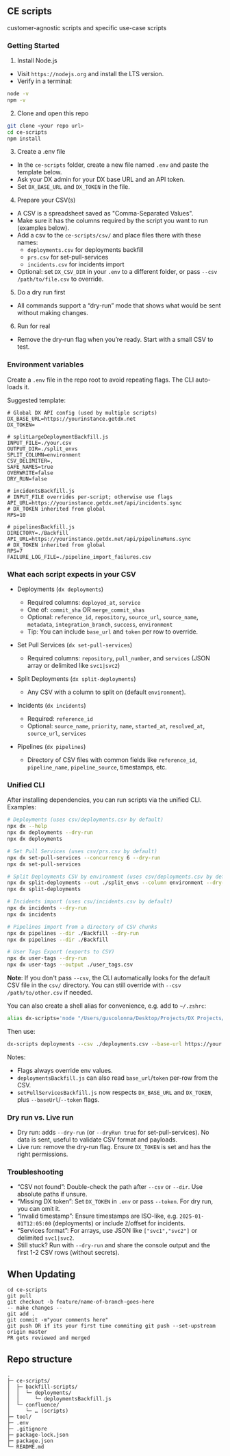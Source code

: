 ## CE scripts
customer-agnostic scripts and specific use-case scripts

### Getting Started

1) Install Node.js
- Visit `https://nodejs.org` and install the LTS version.
- Verify in a terminal:
```bash
node -v
npm -v
```

2) Clone and open this repo
```bash
git clone <your repo url>
cd ce-scripts
npm install
```

3) Create a .env file
- In the `ce-scripts` folder, create a new file named `.env` and paste the template below.
- Ask your DX admin for your DX base URL and an API token.
- Set `DX_BASE_URL` and `DX_TOKEN` in the file.

4) Prepare your CSV(s)
- A CSV is a spreadsheet saved as "Comma-Separated Values".
- Make sure it has the columns required by the script you want to run (examples below).
- Add a csv to the  `ce-scripts/csv/`  and place files there with these names:
  - `deployments.csv` for deployments backfill
  - `prs.csv` for set-pull-services
  - `incidents.csv` for incidents import
- Optional: set `DX_CSV_DIR` in your `.env` to a different folder, or pass `--csv /path/to/file.csv` to override.

5) Do a dry run first
- All commands support a “dry-run” mode that shows what would be sent without making changes.

6) Run for real
- Remove the dry-run flag when you’re ready. Start with a small CSV to test.

### Environment variables

Create a `.env` file in the repo root to avoid repeating flags. The CLI auto-loads it.

Suggested template:

```env
# Global DX API config (used by multiple scripts)
DX_BASE_URL=https://yourinstance.getdx.net
DX_TOKEN=

# splitLargeDeploymentBackfill.js
INPUT_FILE=./your.csv
OUTPUT_DIR=./split_envs
SPLIT_COLUMN=environment
CSV_DELIMITER=,
SAFE_NAMES=true
OVERWRITE=false
DRY_RUN=false

# incidentsBackfill.js
# INPUT_FILE overrides per-script; otherwise use flags
API_URL=https://yourinstance.getdx.net/api/incidents.sync
# DX_TOKEN inherited from global
RPS=10

# pipelinesBackfill.js
DIRECTORY=./Backfill
API_URL=https://yourinstance.getdx.net/api/pipelineRuns.sync
# DX_TOKEN inherited from global
RPS=7
FAILURE_LOG_FILE=./pipeline_import_failures.csv
```

### What each script expects in your CSV

- Deployments (`dx deployments`)
  - Required columns: `deployed_at`, `service`
  - One of: `commit_sha` OR `merge_commit_shas`
  - Optional: `reference_id`, `repository`, `source_url`, `source_name`, `metadata`, `integration_branch`, `success`, `environment`
  - Tip: You can include `base_url` and `token` per row to override.

- Set Pull Services (`dx set-pull-services`)
  - Required columns: `repository`, `pull_number`, and `services` (JSON array or delimited like `svc1|svc2`)

- Split Deployments (`dx split-deployments`)
  - Any CSV with a column to split on (default `environment`).

- Incidents (`dx incidents`)
  - Required: `reference_id`
  - Optional: `source_name`, `priority`, `name`, `started_at`, `resolved_at`, `source_url`, `services`

- Pipelines (`dx pipelines`)
  - Directory of CSV files with common fields like `reference_id`, `pipeline_name`, `pipeline_source`, timestamps, etc.

### Unified CLI

After installing dependencies, you can run scripts via the unified CLI. Examples:

```bash
# Deployments (uses csv/deployments.csv by default)
npx dx --help
npx dx deployments --dry-run
npx dx deployments

# Set Pull Services (uses csv/prs.csv by default)
npx dx set-pull-services --concurrency 6 --dry-run
npx dx set-pull-services

# Split Deployments CSV by environment (uses csv/deployments.csv by default)
npx dx split-deployments --out ./split_envs --column environment --dry-run
npx dx split-deployments

# Incidents import (uses csv/incidents.csv by default)
npx dx incidents --dry-run
npx dx incidents

# Pipelines import from a directory of CSV chunks
npx dx pipelines --dir ./Backfill --dry-run
npx dx pipelines --dir ./Backfill

# User Tags Export (exports to CSV)
npx dx user-tags --dry-run
npx dx user-tags --output ./user_tags.csv

```

**Note**: If you don't pass `--csv`, the CLI automatically looks for the default CSV file in the `csv/` directory. You can still override with `--csv /path/to/other.csv` if needed.

You can also create a shell alias for convenience, e.g. add to `~/.zshrc`:

```bash
alias dx-scripts='node "/Users/guscolonna/Desktop/Projects/DX Projects/ce-scripts/bin/dx.js"'
```

Then use:

```bash
dx-scripts deployments --csv ./deployments.csv --base-url https://your.getdx.net --token $DX_TOKEN
```

Notes:
- Flags always override env values.
- `deploymentsBackfill.js` can also read `base_url`/`token` per-row from the CSV.
- `setPullServicesBackfill.js` now respects `DX_BASE_URL` and `DX_TOKEN`, plus `--baseUrl`/`--token` flags.

### Dry run vs. Live run
- Dry run: adds `--dry-run` (or `--dryRun true` for set-pull-services). No data is sent, useful to validate CSV format and payloads.
- Live run: remove the dry-run flag. Ensure `DX_TOKEN` is set and has the right permissions.

### Troubleshooting
- “CSV not found”: Double-check the path after `--csv` or `--dir`. Use absolute paths if unsure.
- “Missing DX token”: Set `DX_TOKEN` in `.env` or pass `--token`. For dry run, you can omit it.
- “Invalid timestamp”: Ensure timestamps are ISO-like, e.g. `2025-01-01T12:05:00` (deployments) or include `Z`/offset for incidents.
- “Services format”: For arrays, use JSON like `["svc1","svc2"]` or delimited `svc1|svc2`.
- Still stuck? Run with `--dry-run` and share the console output and the first 1-2 CSV rows (without secrets).

## When Updating
```
cd ce-scripts
git pull
git checkout -b feature/name-of-branch-goes-here
-- make changes --
git add .
git commit -m"your comments here"
git push OR if its your first time commiting git push --set-upstream origin master
PR gets reviewed and merged
```

## Repo structure
```
.
├─ ce-scripts/
│  ├─ backfill-scripts/
│  │  └─ deployments/
│  │     └─ deploymentsBackfill.js
│  └─ confluence/
│     └─ … (scripts)
├─ tool/
├─ .env
├─ .gitignore
├─ package-lock.json
├─ package.json
└─ README.md

```
